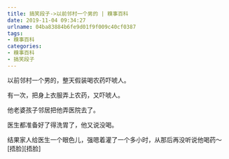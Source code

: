 ```yaml
---
title: 搞笑段子->以前邻村一个男的 | 糗事百科
date: 2019-11-04 09:34:27
urlname: 04ba83884b6fe9d01f9f009c40cf0387
tags: 
- 糗事百科
categories:
- 糗事百科
- 搞笑段子
---
```

以前邻村一个男的，整天假装喝农药吓唬人。

有一次，把身上衣服弄上农药，又吓唬人。

他老婆孩子邻居把他弄医院去了。

医生都准备好了得洗胃了，他又说没喝。

结果家人给医生一个眼色儿，强嗯着灌了一个多小时，从那后再没听说他喝药～[捂脸][捂脸]


